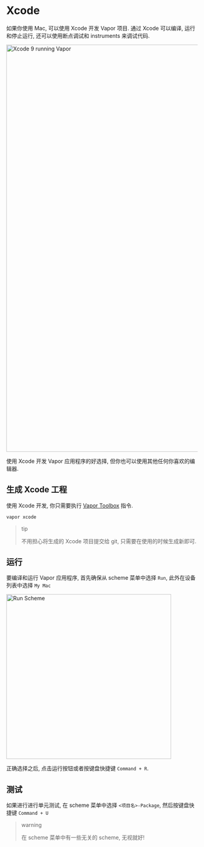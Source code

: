 # Xcode

如果你使用 Mac, 可以使用 Xcode 开发 Vapor 项目. 通过 Xcode 可以编译, 运行和停止运行, 还可以使用断点调试和 instruments 来调试代码.

<img width="1072" alt="Xcode 9 running Vapor" src="https://user-images.githubusercontent.com/1342803/32910761-1f8dd56e-cad8-11e7-9869-feccf89f775e.png">

使用 Xcode 开发 Vapor 应用程序的好选择, 但你也可以使用其他任何你喜欢的编辑器.

## 生成 Xcode 工程

使用 Xcode 开发, 你只需要执行 [Vapor Toolbox](toolbox.md) 指令.

```sh
vapor xcode
```

> tip	
>
> 不用担心将生成的 Xcode 项目提交给 git, 只需要在使用的时候生成新即可.

## 运行

要编译和运行 Vapor 应用程序, 首先确保从 scheme 菜单中选择 `Run`, 此外在设备列表中选择 `My Mac`

<img width="434" alt="Run Scheme" src="https://user-images.githubusercontent.com/1342803/32917883-944f3f30-caee-11e7-980f-860ee70bd873.png">

正确选择之后, 点击运行按钮或者按键盘快捷键 `Command + R`.

## 测试

如果进行进行单元测试, 在 scheme 菜单中选择 `<项目名>-Package`, 然后按键盘快捷键 `Command + U`

> warning
>
> 在 scheme 菜单中有一些无关的 scheme, 无视就好!